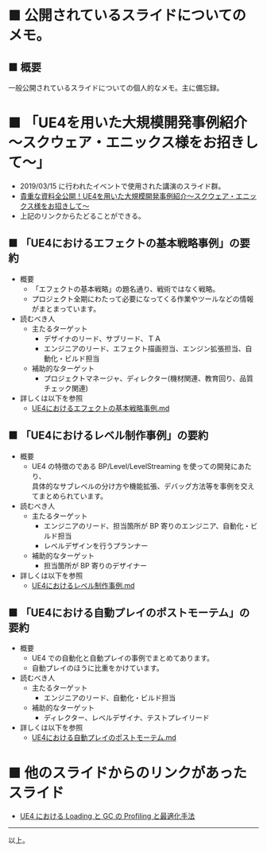 # ■ 公開されているスライドについてのメモ。

## ■ 概要
一般公開されているスライドについての個人的なメモ。主に備忘録。

# ■ 「UE4を用いた大規模開発事例紹介～スクウェア・エニックス様をお招きして～」
* 2019/03/15 に行われたイベントで使用された講演のスライド群。
* [貴重な資料全公開！UE4を用いた大規模開発事例紹介～スクウェア・エニックス様をお招きして～](https://www.unrealengine.com/ja/blog/ue4-seminar)
* 上記のリンクからたどることができる。

## ■ 「UE4におけるエフェクトの基本戦略事例」の要約
* 概要
	* 「エフェクトの基本戦略」の題名通り、戦術ではなく戦略。
	* プロジェクト全期にわたって必要になってくる作業やツールなどの情報がまとまっています。
* 読むべき人
	* 主たるターゲット
		* デザイナのリード、サブリード、ＴＡ
		* エンジニアのリード、エフェクト描画担当、エンジン拡張担当、自動化・ビルド担当
	* 補助的なターゲット
		* プロジェクトマネージャ、ディレクター(機材関連、教育回り、品質チェック関連)
* 詳しくは以下を参照
	* [UE4におけるエフェクトの基本戦略事例.md](20190315_UE4を用いた大規模開発事例紹介～スクウェア・エニックス様をお招きして～/UE4におけるエフェクトの基本戦略事例.md)


## ■ 「UE4におけるレベル制作事例」の要約
* 概要
	* UE4 の特徴のである BP/Level/LevelStreaming を使っての開発にあたり、  
	  具体的なサブレベルの分け方や機能拡張、デバッグ方法等を事例を交えてまとめられています。
* 読むべき人
	* 主たるターゲット
		* エンジニアのリード、担当箇所が BP 寄りのエンジニア、自動化・ビルド担当
		* レベルデザインを行うプランナー
	* 補助的なターゲット
		* 担当箇所が BP 寄りのデザイナー
* 詳しくは以下を参照
	* [UE4におけるレベル制作事例.md](20190315_UE4を用いた大規模開発事例紹介～スクウェア・エニックス様をお招きして～/UE4におけるレベル制作事例.md)


## ■ 「UE4における自動プレイのポストモーテム」の要約
* 概要
	* UE4 での自動化と自動プレイの事例でまとめてあります。
	* 自動プレイのほうに比重をかけています。
* 読むべき人
	* 主たるターゲット
		* エンジニアのリード、自動化・ビルド担当
	* 補助的なターゲット
		* ディレクター、レベルデザイナ、テストプレイリード
* 詳しくは以下を参照
	* [UE4における自動プレイのポストモーテム.md](20190315_UE4を用いた大規模開発事例紹介～スクウェア・エニックス様をお招きして～/UE4における自動プレイのポストモーテム.md)

# ■ 他のスライドからのリンクがあったスライド
*  [UE4 における Loading と GC の Profiling と最適化手法](https://www.slideshare.net/EpicGamesJapan/420-ue4loadinggcprofiling-108367408)

----
以上。
